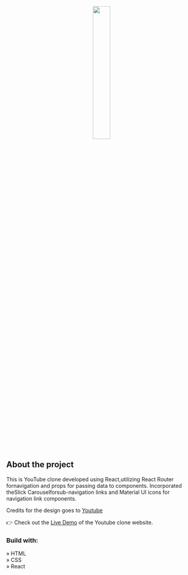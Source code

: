 <div align='center'><img style="width:30%" src='./src/assets/matflix-logo.png'/></div>

<h2>About the project</h2>

<p>This is YouTube clone developed using React,utilizing React Router fornavigation and props for passing data to components. Incorporated theSlick Carouselforsub-navigation links and Material UI
 icons for navigation link components.</p>

<p>Credits for the design goes to <a href='https://www.youtube.com'>Youtube</a></p>

👉 Check out the <a href='https://youtube-simulation.netlify.app'>Live Demo</a> of the Youtube clone website.      
              

<h3>Build with:</h3>

» HTML <br>
» CSS <br>
» React <br>




